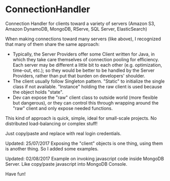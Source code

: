 # ConnectionHandler
Connection Handler for clients toward a variety of servers (Amazon S3, Amazon DynamoDB, MongoDB, RServe, SQL Server, ElasticSearch)

When making connections toward many servers (like above), I recognized that many of them share the same approach:

- Typically, the Server Providers offer some Client written for Java, in which they take care themselves of connection pooling for efficiency. Each server may be different a little bit to each other (e.g. optimization, time-out, etc.); so they would be better to be handled by the Server Providers, rather than put that burden on developers' shoulder.
- The client usually follow Singleton pattern. "Static" to initialize the single class if not available. "Instance" holding the raw client is used because the object holds "state".
- Dev can expose the "raw" client class to outside world (more flexible but dangerous), or they can control this through wrapping around the "raw" client and only expose needed functions.

This kind of approach is quick, simple, ideal for small-scale projects. No distributed load-balancing or complex stuff!

Just copy/paste and replace with real login credentials.

Updated: 25/07/2017
Exposing the "client" objects is one thing, using them is another thing. So I added some examples.

Updated: 02/08/2017
Example on invoking javascript code inside MongoDB Server. Like copy/paste javascript into MongoDB Console.

Have fun!
